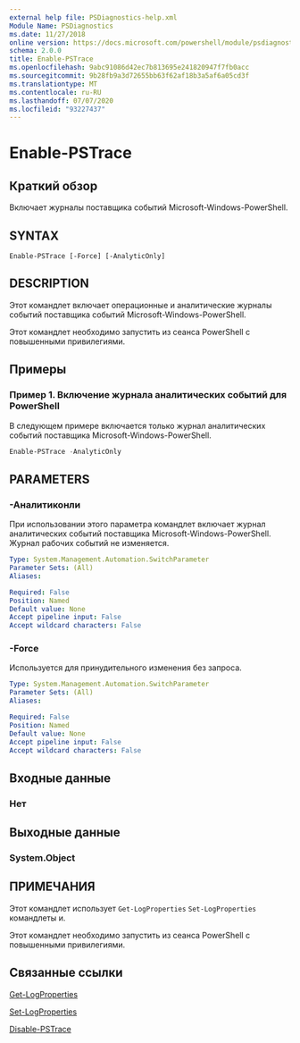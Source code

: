 ```yaml
---
external help file: PSDiagnostics-help.xml
Module Name: PSDiagnostics
ms.date: 11/27/2018
online version: https://docs.microsoft.com/powershell/module/psdiagnostics/enable-pstrace?view=powershell-5.1&WT.mc_id=ps-gethelp
schema: 2.0.0
title: Enable-PSTrace
ms.openlocfilehash: 9abc91086d42ec7b813695e241820947f7fb0acc
ms.sourcegitcommit: 9b28fb9a3d72655bb63f62af18b3a5af6a05cd3f
ms.translationtype: MT
ms.contentlocale: ru-RU
ms.lasthandoff: 07/07/2020
ms.locfileid: "93227437"
---
```

# Enable-PSTrace

## Краткий обзор
Включает журналы поставщика событий Microsoft-Windows-PowerShell.

## SYNTAX

```
Enable-PSTrace [-Force] [-AnalyticOnly]
```

## DESCRIPTION

Этот командлет включает операционные и аналитические журналы событий поставщика событий Microsoft-Windows-PowerShell.

Этот командлет необходимо запустить из сеанса PowerShell с повышенными привилегиями.

## Примеры

### Пример 1. Включение журнала аналитических событий для PowerShell

В следующем примере включается только журнал аналитических событий поставщика Microsoft-Windows-PowerShell.

```powershell
Enable-PSTrace -AnalyticOnly
```

## PARAMETERS

### -Аналитиконли

При использовании этого параметра командлет включает журнал аналитических событий поставщика Microsoft-Windows-PowerShell. Журнал рабочих событий не изменяется.

```yaml
Type: System.Management.Automation.SwitchParameter
Parameter Sets: (All)
Aliases:

Required: False
Position: Named
Default value: None
Accept pipeline input: False
Accept wildcard characters: False
```

### -Force

Используется для принудительного изменения без запроса.

```yaml
Type: System.Management.Automation.SwitchParameter
Parameter Sets: (All)
Aliases:

Required: False
Position: Named
Default value: None
Accept pipeline input: False
Accept wildcard characters: False
```

## Входные данные

### Нет

## Выходные данные

### System.Object

## ПРИМЕЧАНИЯ

Этот командлет использует `Get-LogProperties` `Set-LogProperties` командлеты и.

Этот командлет необходимо запустить из сеанса PowerShell с повышенными привилегиями.

## Связанные ссылки

[Get-LogProperties](Get-LogProperties.md)

[Set-LogProperties](Set-LogProperties.md)

[Disable-PSTrace](Disable-PSTrace.md)
